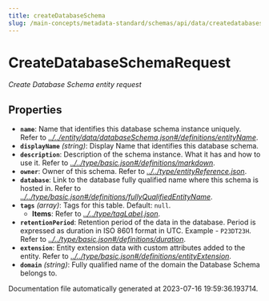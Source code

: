 ```yaml
---
title: createDatabaseSchema
slug: /main-concepts/metadata-standard/schemas/api/data/createdatabaseschema
---
```


# CreateDatabaseSchemaRequest

*Create Database Schema entity request*

## Properties

- **`name`**: Name that identifies this database schema instance uniquely. Refer to *[../../entity/data/databaseSchema.json#/definitions/entityName](#/../entity/data/databaseSchema.json#/definitions/entityName)*.
- **`displayName`** *(string)*: Display Name that identifies this database schema.
- **`description`**: Description of the schema instance. What it has and how to use it. Refer to *[../../type/basic.json#/definitions/markdown](#/../type/basic.json#/definitions/markdown)*.
- **`owner`**: Owner of this schema. Refer to *[../../type/entityReference.json](#/../type/entityReference.json)*.
- **`database`**: Link to the database fully qualified name where this schema is hosted in. Refer to *[../../type/basic.json#/definitions/fullyQualifiedEntityName](#/../type/basic.json#/definitions/fullyQualifiedEntityName)*.
- **`tags`** *(array)*: Tags for this table. Default: `null`.
  - **Items**: Refer to *[../../type/tagLabel.json](#/../type/tagLabel.json)*.
- **`retentionPeriod`**: Retention period of the data in the database. Period is expressed as duration in ISO 8601 format in UTC. Example - `P23DT23H`. Refer to *[../../type/basic.json#/definitions/duration](#/../type/basic.json#/definitions/duration)*.
- **`extension`**: Entity extension data with custom attributes added to the entity. Refer to *[../../type/basic.json#/definitions/entityExtension](#/../type/basic.json#/definitions/entityExtension)*.
- **`domain`** *(string)*: Fully qualified name of the domain the Database Schema belongs to.


Documentation file automatically generated at 2023-07-16 19:59:36.193714.
